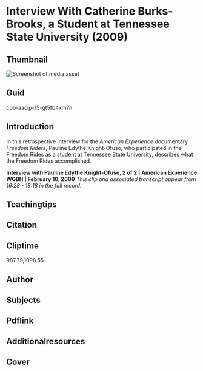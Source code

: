 # Interview With Catherine Burks-Brooks, a Student at Tennessee State University (2009)


## Thumbnail

![Screenshot of media asset](https://s3.amazonaws.com/americanarchive.org/thumbnail/cpb-aacip-15-gt5fb4xm7n.jpg "Screenshot media asset")


## Guid
cpb-aacip-15-gt5fb4xm7n

## Introduction

In this retrospective interview for the _American Experience_ documentary _Freedom Riders_, Pauline Edythe Knight-Ofuso, who participated in the Freedom Rides as a student at Tennessee State University, describes what the Freedom Rides accomplished. 

<b>Interview with Pauline Edythe Knight-Ofuso, 2 of 2 | American Experience</b>
<b>WGBH | February 10, 2009</b>
<i>This clip and associated transcript appear from 16:28 - 18:18 in the full record.</i>

## Teachingtips

## Citation

## Cliptime

987.79,1098.55

## Author
## Subjects
## Pdflink
## Additionalresources
## Cover